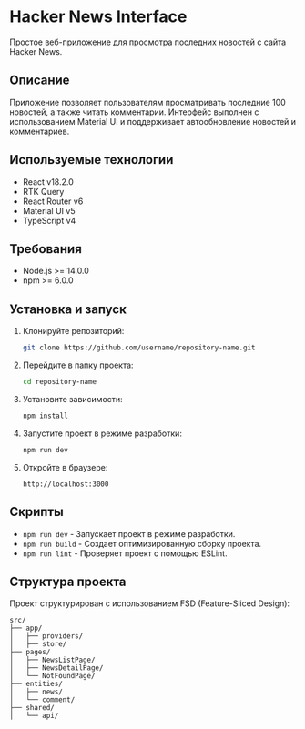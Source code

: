 # Hacker News Interface

Простое веб-приложение для просмотра последних новостей с сайта Hacker News.

## Описание
Приложение позволяет пользователям просматривать последние 100 новостей, а также читать комментарии. Интерфейс выполнен с использованием Material UI и поддерживает автообновление новостей и комментариев.

## Используемые технологии
- React v18.2.0
- RTK Query
- React Router v6
- Material UI v5
- TypeScript v4

## Требования
- Node.js >= 14.0.0
- npm >= 6.0.0

## Установка и запуск
1. Клонируйте репозиторий:
   ```bash
   git clone https://github.com/username/repository-name.git
   ```
2. Перейдите в папку проекта:
   ```bash
   cd repository-name
   ```
3. Установите зависимости:
   ```bash
   npm install
   ```
4. Запустите проект в режиме разработки:
   ```bash
   npm run dev
   ```
5. Откройте в браузере:
   ```
   http://localhost:3000
   ```

## Скрипты
- `npm run dev` - Запускает проект в режиме разработки.
- `npm run build` - Создает оптимизированную сборку проекта.
- `npm run lint` - Проверяет проект с помощью ESLint.

## Структура проекта
Проект структурирован с использованием FSD (Feature-Sliced Design):

```
src/
├── app/
│   ├── providers/
│   ├── store/
├── pages/
│   ├── NewsListPage/
│   ├── NewsDetailPage/
│   └── NotFoundPage/
├── entities/
│   ├── news/
│   └── comment/
├── shared/
│   └── api/

```



